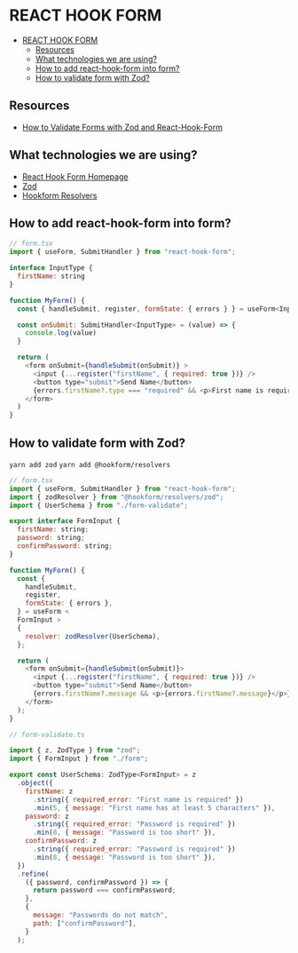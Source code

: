 # REACT HOOK FORM

- [REACT HOOK FORM](#react-hook-form)
  - [Resources](#resources)
  - [What technologies we are using?](#what-technologies-we-are-using)
  - [How to add react-hook-form into form?](#how-to-add-react-hook-form-into-form)
  - [How to validate form with Zod?](#how-to-validate-form-with-zod)

## Resources

- [How to Validate Forms with Zod and React-Hook-Form](https://www.freecodecamp.org/news/react-form-validation-zod-react-hook-form/)

## What technologies we are using?

- [React Hook Form Homepage](https://react-hook-form.com/get-started)
- [Zod](https://zod.dev)
- [Hookform Resolvers](https://www.npmjs.com/package/@hookform/resolvers)

## How to add react-hook-form into form?

```js
// form.tsx
import { useForm, SubmitHandler } from "react-hook-form";

interface InputType {
  firstName: string
}

function MyForm() {
  const { handleSubmit, register, formState: { errors } } = useForm<InputType>()

  const onSubmit: SubmitHandler<InputType> = (value) => {
    console.log(value)
  }

  return (
    <form onSubmit={handleSubmit(onSubmit)} >
      <input {...register("firstName", { required: true })} />
      <button type="submit">Send Name</button>
      {errors.firstName?.type === "required" && <p>First name is required</p>}
    </form>
  )
}
```

## How to validate form with Zod?

`yarn add zod`
`yarn add @hookform/resolvers`

```js
// form.tsx
import { useForm, SubmitHandler } from "react-hook-form";
import { zodResolver } from "@hookform/resolvers/zod";
import { UserSchema } from "./form-validate";

export interface FormInput {
  firstName: string;
  password: string;
  confirmPassword: string;
}

function MyForm() {
  const {
    handleSubmit,
    register,
    formState: { errors },
  } = useForm <
  FormInput >
  {
    resolver: zodResolver(UserSchema),
  };

  return (
    <form onSubmit={handleSubmit(onSubmit)}>
      <input {...register("firstName", { required: true })} />
      <button type="submit">Send Name</button>
      {errors.firstName?.message && <p>{errors.firstName?.message}</p>}
    </form>
  );
}
```

```js
// form-validate.ts

import { z, ZodType } from "zod";
import { FormInput } from "./form";

export const UserSchema: ZodType<FormInput> = z
  .object({
    firstName: z
      .string({ required_error: "First name is required" })
      .min(5, { message: "First name has at least 5 characters" }),
    password: z
      .string({ required_error: "Password is required" })
      .min(8, { message: "Password is too short" }),
    confirmPassword: z
      .string({ required_error: "Password is required" })
      .min(8, { message: "Password is too short" }),
  })
  .refine(
    ({ password, confirmPassword }) => {
      return password === confirmPassword;
    },
    {
      message: "Passwords do not match",
      path: ["confirmPassword"],
    }
  );
```
